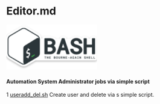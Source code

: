 # Editor.md
![](https://github.com/chsnv/Bash_Script/blob/main/img/bash.png)
#### Automation System Administrator jobs via simple script

1 [useradd_del.sh](https://github.com/chsnv/Bash_Script/blob/main/scripts/useradd_del.sh "useradd_del.sh") Create user and delete via s simple script.




